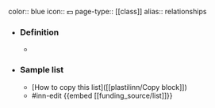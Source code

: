 color:: blue
icon:: 💵
page-type:: [[class]]
alias:: relationships

- ### Definition 
  - 
- ### Sample list
  - [How to copy this list]([[plastilinn/Copy block]])
  - #inn-edit {{embed [[funding_source/list]]}}


